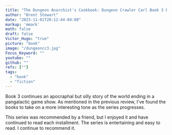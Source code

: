 ```yaml
---
title: "The Dungeon Anarchist's Cookbook: Dungeon Crawler Carl Book 3 by Matt Dinniman"
author: "Brent Stewart"
date: "2023-11-01T20:12:44-04:00"
markup: 'mmark'
math: false
draft: false
Victor_Hugo: "true"
picture: "book"
image: "/dungeoncc3.jpg"
Focus_Keyword: ""
youtube: ""
github: ""
refs: [""]
tags:
  - "book"
  - "fiction"
---
```


Book 3 continues an apocraphal but silly story of the world ending in a pangalactic game show.  As mentioned in the previous review, I've found the books to take on a more interesting tone as the series progresses.

This series was recommended by a friend, but I enjoyed it and have continued to read each installment.  The series is entertaining and easy to read.  I continue to recommend it.